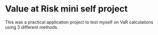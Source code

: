 # Value at Risk mini self project 
This was a practical application project to test myself on VaR calculations using 3 different methods. 

